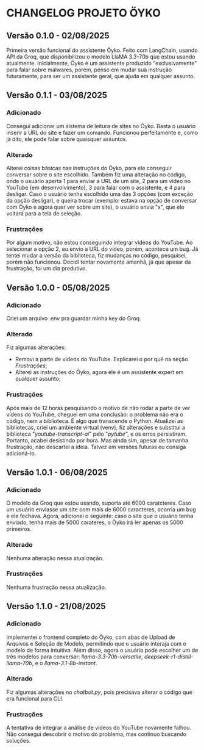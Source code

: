 # CHANGELOG PROJETO ÖYKO
## Versão 0.1.0 - 02/08/2025
Primeira versão funcional do assistente Öyko. Feito com LangChain, usando API da Groq, que disponibilizou o modelo LlaMA 3.3-70b que estou usando atualmente. Inicialmente, Öyko é um assistente produzido "exclusivamente" para falar sobre malwares, porém, penso em mudar sua instrução futuramente, para ser um assistente geral, que ajuda em qualquer assunto.
## Versão 0.1.1 - 03/08/2025
### Adicionado
Consegui adicionar um sistema de leitura de sites no Öyko. Basta o usuário inserir a URL do site e fazer um comando. Funcionou perfeitamente e, como já dito, ele pode falar sobre quaisquer assuntos.
### Alterado
Alterei coisas básicas nas instruções do Öyko, para ele conseguir conversar sobre o site escolhido. Também fiz uma alteração no código, onde o usuário aperta 1 para enviar a URL de um site, 2 para um vídeo no YouTube (em desenvolvimento), 3 para falar com o assistente, e 4 para desligar. Caso o usuário tenha escolhido uma das 3 opções (com exceção da opção desligar), e queira trocar (exemplo: estava na opção de conversar com Öyko e agora quer ver sobre um site), o usuário envia "x", que ele voltará para a tela de seleção.
### Frustrações
Por algum motivo, não estou conseguindo integrar vídeos do YouTube. Ao selecionar a opção 2, eu envio a URL do vídeo, porém, acontece um bug. Já tentei mudar a versão da biblioteca, fiz mudanças no código, pesquisei, porém não funcionou. Decidi tentar novamente amanhã, já que apesar da frustração, foi um dia produtivo.

## Versão 1.0.0 - 05/08/2025

### Adicionado
Criei um arquivo .env pra guardar minha key do Groq. 
### Alterado
Fiz algumas alterações:
- Removi a parte de vídeos do YouTube. Explicarei o por quê na seção _Frustrações_;
- Alterei as instruções do Öyko, agora ele é um assistente expert em qualquer assunto;
### Frustrações
Após mais de 12 horas pesquisando o motivo de não rodar a parte de ver vídeos do YouTube, cheguei em uma conclusão: o problema não era o código, nem a biblioteca. É algo que transcende o Python. Atualizei as bibliotecas, criei um ambiente virtual (venv), fiz alterações e substituí a biblioteca "_youtube-transcript-ai_" pelo "_pytube_", e os erros persistiram. Portanto, acabei desistindo por hora. Mas ainda sim, apesar de tamanha frustração, não descartei a ideia. Talvez em versões futuras eu consiga adicioná-lo.

## Versão 1.0.1 - 06/08/2025

### Adicionado
O modelo da Groq que estou usando, suporta até 6000 caratcteres. Caso um usuário enviasse um site com mais de 6000 caracteres, ocorria um bug e ele fechava. Agora, adicionei o seguinte: caso o site que o usuário tenha enviado, tenha mais de 5000 carateres, o Öyko irá ler apenas os 5000 primeiros.
### Alterado
Nenhuma alteração nessa atualização.
### Frustrações
Nenhuma frustração nessa atualização.

## Versão 1.1.0 - 21/08/2025

### Adicionado
Implementei o frontend completo do Öyko, com abas de Upload de Arquivos e Seleção de Modelo, permitindo que o usuário interaja com o modelo de forma intuitiva. Além disso, agora o usuário pode escolher um de três modelos para conversar: _llama-3.3-70b-versatile_, _deepseek-r1-distill-llama-70b_, e o _llama-3.1-8b-instant_.

### Alterado
Fiz algumas alterações no _chatbot.py_, pois precisava alterar o código que era funcional para CLI. 

### Frustrações
A tentativa de integrar a análise de vídeos do YouTube novamente falhou. Não consegui descobrir o motivo do problema, mas continuo buscando soluções.
